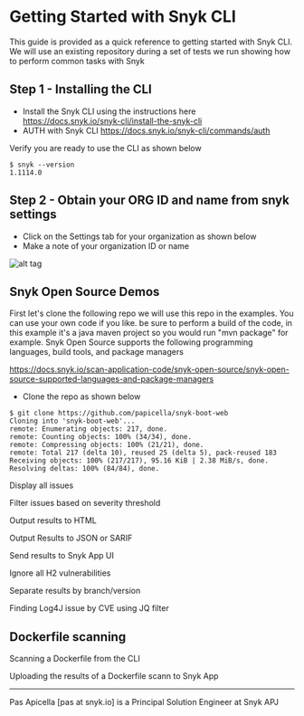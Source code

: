 # Getting Started with Snyk CLI

This guide is provided as a quick reference to getting started with Snyk CLI. We will use an existing repository during a set of tests we run showing how to perform common tasks with Snyk

## Step 1 - Installing the CLI

- Install the Snyk CLI using the instructions here https://docs.snyk.io/snyk-cli/install-the-snyk-cli
- AUTH with Snyk CLI https://docs.snyk.io/snyk-cli/commands/auth

Verify you are ready to use the CLI as shown below

```shell
$ snyk --version
1.1114.0
```

## Step 2 - Obtain your ORG ID and name from snyk settings 

- Click on the Settings tab for your organization as shown below
- Make a note of your organization ID or name 

![alt tag](https://i.ibb.co/wYT04Z1/getting-started-1.png)

## Snyk Open Source Demos

First let's clone the following repo we will use this repo in the examples. You can use your own code if you like. be sure to perform a build of the code, in this example it's a java maven project so you would run "mvn package" for example. Snyk Open Source supports the following programming languages, build tools, and package managers

https://docs.snyk.io/scan-application-code/snyk-open-source/snyk-open-source-supported-languages-and-package-managers

- Clone the repo as shown below

```shell
$ git clone https://github.com/papicella/snyk-boot-web
Cloning into 'snyk-boot-web'...
remote: Enumerating objects: 217, done.
remote: Counting objects: 100% (34/34), done.
remote: Compressing objects: 100% (21/21), done.
remote: Total 217 (delta 10), reused 25 (delta 5), pack-reused 183
Receiving objects: 100% (217/217), 95.16 KiB | 2.38 MiB/s, done.
Resolving deltas: 100% (84/84), done.
```

Display all issues

Filter issues based on severity threshold

Output results to HTML

Output Results to JSON or SARIF

Send results to Snyk App UI

Ignore all H2 vulnerabilities

Separate results by branch/version

Finding Log4J issue by CVE using JQ filter

## Dockerfile scanning

Scanning a Dockerfile from the CLI

Uploading the results of a Dockerfile scann  to Snyk App




<hr />
Pas Apicella [pas at snyk.io] is a Principal Solution Engineer at Snyk APJ
